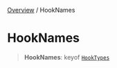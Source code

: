 [Overview](../index.md) / HookNames

# HookNames

> **HookNames**: keyof [`HookTypes`](../interfaces/HookTypes.md)
